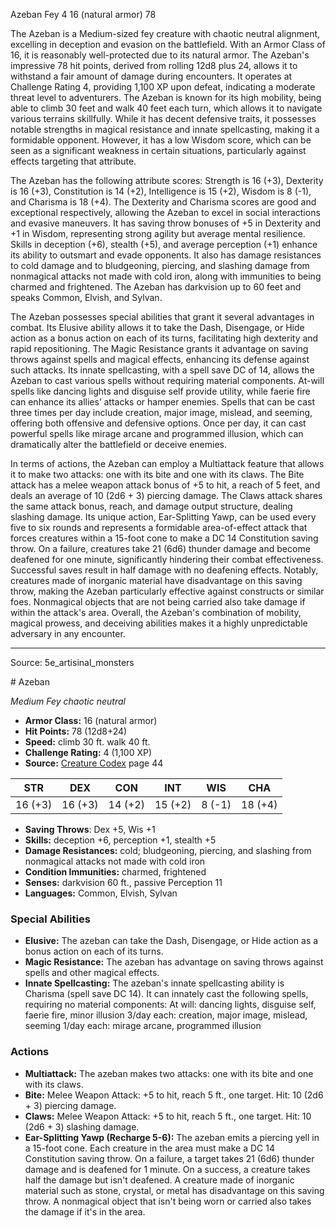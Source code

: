 <MonsterName/>Azeban</MonsterName>
<CreatureType/>Fey</CreatureType>
<CR/>4</CR>
<AC/>16 (natural armor)</AC>
<HP/>78</HP>
<summary>The Azeban is a Medium-sized fey creature with chaotic neutral alignment, excelling in deception and evasion on the battlefield. With an Armor Class of 16, it is reasonably well-protected due to its natural armor. The Azeban's impressive 78 hit points, derived from rolling 12d8 plus 24, allows it to withstand a fair amount of damage during encounters. It operates at Challenge Rating 4, providing 1,100 XP upon defeat, indicating a moderate threat level to adventurers. The Azeban is known for its high mobility, being able to climb 30 feet and walk 40 feet each turn, which allows it to navigate various terrains skillfully. While it has decent defensive traits, it possesses notable strengths in magical resistance and innate spellcasting, making it a formidable opponent. However, it has a low Wisdom score, which can be seen as a significant weakness in certain situations, particularly against effects targeting that attribute.</summary>

<detail>

The Azeban has the following attribute scores: Strength is 16 (+3), Dexterity is 16 (+3), Constitution is 14 (+2), Intelligence is 15 (+2), Wisdom is 8 (-1), and Charisma is 18 (+4). The Dexterity and Charisma scores are good and exceptional respectively, allowing the Azeban to excel in social interactions and evasive maneuvers. It has saving throw bonuses of +5 in Dexterity and +1 in Wisdom, representing strong agility but average mental resilience. Skills in deception (+6), stealth (+5), and average perception (+1) enhance its ability to outsmart and evade opponents. It also has damage resistances to cold damage and to bludgeoning, piercing, and slashing damage from nonmagical attacks not made with cold iron, along with immunities to being charmed and frightened. The Azeban has darkvision up to 60 feet and speaks Common, Elvish, and Sylvan.

The Azeban possesses special abilities that grant it several advantages in combat. Its Elusive ability allows it to take the Dash, Disengage, or Hide action as a bonus action on each of its turns, facilitating high dexterity and rapid repositioning. The Magic Resistance grants it advantage on saving throws against spells and magical effects, enhancing its defense against such attacks. Its innate spellcasting, with a spell save DC of 14, allows the Azeban to cast various spells without requiring material components. At-will spells like dancing lights and disguise self provide utility, while faerie fire can enhance its allies’ attacks or hamper enemies. Spells that can be cast three times per day include creation, major image, mislead, and seeming, offering both offensive and defensive options. Once per day, it can cast powerful spells like mirage arcane and programmed illusion, which can dramatically alter the battlefield or deceive enemies.

In terms of actions, the Azeban can employ a Multiattack feature that allows it to make two attacks: one with its bite and one with its claws. The Bite attack has a melee weapon attack bonus of +5 to hit, a reach of 5 feet, and deals an average of 10 (2d6 + 3) piercing damage. The Claws attack shares the same attack bonus, reach, and damage output structure, dealing slashing damage. Its unique action, Ear-Splitting Yawp, can be used every five to six rounds and represents a formidable area-of-effect attack that forces creatures within a 15-foot cone to make a DC 14 Constitution saving throw. On a failure, creatures take 21 (6d6) thunder damage and become deafened for one minute, significantly hindering their combat effectiveness. Successful saves result in half damage with no deafening effects. Notably, creatures made of inorganic material have disadvantage on this saving throw, making the Azeban particularly effective against constructs or similar foes. Nonmagical objects that are not being carried also take damage if within the attack's area. Overall, the Azeban's combination of mobility, magical prowess, and deceiving abilities makes it a highly unpredictable adversary in any encounter.</detail>



---

Source: 5e_artisinal_monsters

<statblock>
# Azeban

*Medium* *Fey* *chaotic neutral*

- **Armor Class:** 16 (natural armor)
- **Hit Points:** 78 (12d8+24)
- **Speed:** climb 30 ft. walk 40 ft.
- **Challenge Rating:** 4 (1,100 XP)
- **Source:** [Creature Codex](https://koboldpress.com/kpstore/product/creature-codex-for-5th-edition-dnd) page 44

| STR | DEX | CON | INT | WIS | CHA |
| --- | --- | --- | --- | --- | --- |
| 16 (+3) | 16 (+3) | 14 (+2) | 15 (+2) | 8 (-1) | 18 (+4) |

- **Saving Throws**: Dex +5, Wis +1
- **Skills:** deception +6, perception +1, stealth +5
- **Damage Resistances:** cold; bludgeoning, piercing, and slashing from nonmagical attacks not made with cold iron
- **Condition Immunities:** charmed, frightened
- **Senses:** darkvision 60 ft., passive Perception 11
- **Languages:** Common, Elvish, Sylvan

### Special Abilities

- **Elusive:** The azeban can take the Dash, Disengage, or Hide action as a bonus action on each of its turns.
- **Magic Resistance:** The azeban has advantage on saving throws against spells and other magical effects.
- **Innate Spellcasting:** The azeban's innate spellcasting ability is Charisma (spell save DC 14). It can innately cast the following spells, requiring no material components:
At will: dancing lights, disguise self, faerie fire, minor illusion
3/day each: creation, major image, mislead, seeming
1/day each: mirage arcane, programmed illusion

### Actions

- **Multiattack:** The azeban makes two attacks: one with its bite and one with its claws.
- **Bite:** Melee Weapon Attack: +5 to hit, reach 5 ft., one target. Hit: 10 (2d6 + 3) piercing damage.
- **Claws:** Melee Weapon Attack: +5 to hit, reach 5 ft., one target. Hit: 10 (2d6 + 3) slashing damage.
- **Ear-Splitting Yawp (Recharge 5-6):** The azeban emits a piercing yell in a 15-foot cone. Each creature in the area must make a DC 14 Constitution saving throw. On a failure, a target takes 21 (6d6) thunder damage and is deafened for 1 minute. On a success, a creature takes half the damage but isn't deafened. A creature made of inorganic material such as stone, crystal, or metal has disadvantage on this saving throw. A nonmagical object that isn't being worn or carried also takes the damage if it's in the area.


</statblock>


